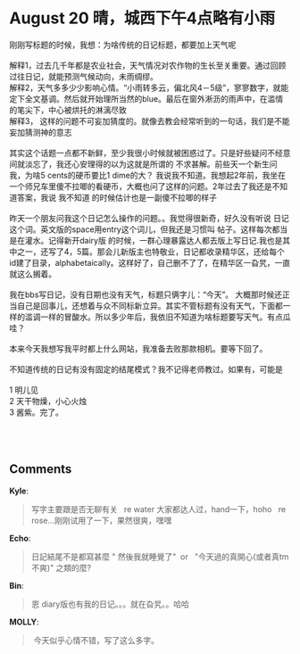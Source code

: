 # August 20 晴，城西下午4点略有小雨

<div id="msgcns!9884D0A402622CB2!3269" class="bvMsg">刚刚写标题的时候，我想：为啥传统的日记标题，都要加上天气呢<br /><br />解释1，过去几千年都是农业社会，天气情况对农作物的生长至关重要。通过回顾过往日记，就能预测气候动向，未雨绸缪。<br />解释2，天气多多少少影响心情。“小雨转多云，偏北风4－5级”，寥寥数字，就能定下全文基调。然后就开始理所当然的blue。最后在窗外淅沥的雨声中，在滥情的笔尖下，中心被烘托的淋漓尽致<br />解释3， 这样的问题不可妄加猜度的。就像去教会经常听到的一句话，我们是不能妄加猜测神的意志<br /><br />其实这个话题一点都不新鲜，至少我很小时候就被困惑过了。只是好些疑问不经意间就淡忘了，我还心安理得的以为这就是所谓的 不求甚解。前些天一个新生问我，为啥5 cents的硬币要比1 dime的大？ 我说我不知道。我想起2年前，我坐在一个师兄车里傻不拉唧的看硬币，大概也问了这样的问题。2年过去了我还是不知道答案，我说 我不知道 的时候估计也是一副傻不拉唧的样子<br /><br />昨天一个朋友问我这个日记怎么操作的问题。。我觉得很新奇，好久没有听说 日记 这个词。英文版的space用entry这个词儿，但我还是习惯叫 帖子。这样每次都当是在灌水。记得新开dairy版 的时候，一群心理暴露达人都去版上写日记.我也是其中之一，还写了4，5篇。那会儿新版主也特敬业，日记都收录精华区，还给每个id建了目录，alphabetaically。这样好了，自己删不了了，在精华区一旮旯，一直就这么搁着。<br /><br />我在bbs写日记，没有日期也没有天气，标题只俩字儿：“今天”。 大概那时候还正当自己是回事儿，还想着与众不同标新立异。其实不管标题有没有天气，下面都一样的滥调一样的冒酸水。所以多少年后，我依旧不知道为啥标题要写天气。有点瓜哇？<br /><br />本来今天我想写我平时都上什么网站，我准备去败那款相机。要等下回了。<br /><br />不知道传统的日记有没有固定的结尾模式？我不记得老师教过。如果有，可能是<br /><br />1 明儿见<br />2 天干物燥，小心火烛<br />3 酱紫。完了。<br /><br /><br /><br /></div>

## Comments

**Kyle**:
> 写字主要跟是否无聊有关
  
re water 大家都达人过，hand一下，hoho
 
re rose...刚刚试用了一下，果然很爽，嘿嘿

**Echo**:
> 日記結尾不是都寫甚麼    &quot; 然後我就睡覺了&quot;  or   &quot;今天過的真開心(或者真tm不爽)&quot; 之類的麼?
 

**Bin**:
> 恩 diary版也有我的日记。。。就在旮旯。。哈哈

**MOLLY**:
>  今天似乎心情不错，写了这么多字。

